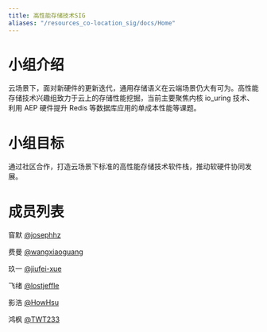 ```yaml
---
title: 高性能存储技术SIG
aliases: "/resources_co-location_sig/docs/Home"
---
```


# 小组介绍

云场景下，面对新硬件的更新迭代，通用存储语义在云端场景仍大有可为。高性能存储技术兴趣组致力于云上的存储性能挖掘，当前主要聚焦内核 io_uring 技术、利用 AEP 硬件提升 Redis 等数据库应用的单成本性能等课题。

# 小组目标

通过社区合作，打造云场景下标准的高性能存储技术软件栈，推动软硬件协同发展。

# 成员列表

窅默 [@josephhz ](https://yuque.antfin-inc.com/josephhz) 

费曼 [@wangxiaoguang ](https://yuque.antfin-inc.com/wangxiaoguang) 

玖一 [@jiufei-xue ](https://yuque.antfin-inc.com/jiufei-xue) 

飞绪 [@lostjeffle ](https://yuque.antfin-inc.com/lostjeffle) 

影浩 [@HowHsu ](https://yuque.antfin-inc.com/HowHsu) 

鸿枫 [@TWT233 ](https://yuque.antfin-inc.com/TWT233)
